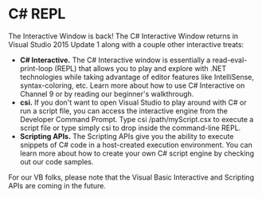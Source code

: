 # C\# REPL

The Interactive Window is back! The C# Interactive Window returns in Visual
Studio 2015 Update 1 along with a couple other interactive treats:

* **C# Interactive.** The C# Interactive window is essentially a
  read-eval-print-loop (REPL) that allows you to play and explore with .NET
  technologies while taking advantage of editor features like IntelliSense,
  syntax-coloring, etc. Learn more about how to use C# Interactive on Channel 9
  or by reading our beginner's walkthrough.
* **csi.** If you don't want to open Visual Studio to play around with C# or run
  a script file, you can access the interactive engine from the Developer
  Command Prompt. Type csi /path/myScript.csx to execute a script file or type
  simply csi to drop inside the command-line REPL.
* **Scripting APIs.** The Scripting APIs give you the ability to execute
  snippets of C# code in a host-created execution environment. You can learn
  more about how to create your own C# script engine by checking out our code
  samples.

For our VB folks, please note that the Visual Basic Interactive and Scripting
APIs are coming in the future.
